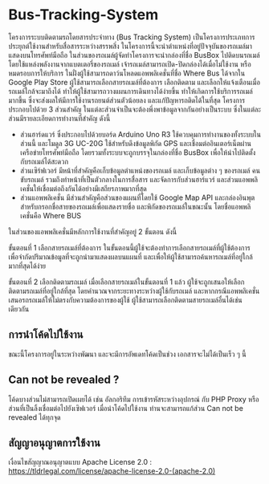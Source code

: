 # Bus-Tracking-System
โครงการระบบติดตามรถโดยสารประจำทาง (Bus Tracking System) เป็นโครงการประเภทการประยุกต์ใช้งานสำหรับสื่อสารระหว่างสรรพสิ่ง ในโครงการนี้จะนำตำแหน่งที่อยู่ปัจจุบันของรถเมล์มาแสดงบนโทรศัพท์มือถือ ในส่วนของรถเมล์ผู้จัดทำโครงการจะนำกล่องที่ชื่อ BusBox ไปติดบนรถเมล์ โดยใช้แหล่งพลังงานจากแบตเตอรี่ของรถเมล์ เจ้ารถเมล์สามารถเปิด-ปิดกล่องได้เมื่อไม่ใช้งาน หรือหมดรอบการให้บริการ ในฝั่งผู้ใช้สามารถดาว์นโหลดแอพพลิเคชั่นที่ชื่อ Where Bus ได้จากใน Google Play Store ผู้ใช้สามารถเลือกสายรถเมล์ที่ต้องการ เลือกติดตาม และเลือกให้แจ้งเตือนเมื่อรถเมล์ใกล้จะมาถึงได้ ทำให้ผู้ใช้สามารถวางแผนการเดินทางได้ง่ายขึ้น ทำให้เกิดการใช้บริการรถเมล์มากขึ้น ซึ่งจะส่งผลให้มีการใช้งานรถยนต์ส่วนตัวน้อยลง และแก้ปัญหารถติดได้ในที่สุด
โครงการประกอบไปด้วย 3 ส่วนสำคัญ ในแต่ละส่วนจำเป็นจะต้องพึ่งพาข้อมูลจากกันอย่างเป็นระบบ ซึ่งในแต่ละส่วนมีรายละเอียดการทำงานที่สำคัญ ดังนี้

 * ส่วนฮาร์ดแวร์ ซึ่งประกอบไปด้วยบอร์ด Arduino Uno R3 ใช้ควบคุมการทำงานของทั้งระบบในส่วนนี้ และโมดูล 3G UC-20G ใช้สำหรับดึงข้อมูลพิกัด GPS และเชื่อมต่ออินเตอร์เน็ตผ่านเครือข่ายโทรศัพท์มือถือ โดยรวมทั้งระบบจะถูกบรรจุในกล่องที่ชื่อ BusBox เพื่อให้นำไปติดตั้งกับรถเมล์ได้สะดวก
 * ส่วนเซิร์ฟเวอร์ มีหน้าที่สำคัญคือเก็บข้อมูลตำแหน่งของรถเมล์ และเก็บข้อมูลต่าง ๆ ของรถเมล์ คนขับรถเมล์ รวมถึงทำหน้าที่เป็นตัวกลางในการสื่อสาร และจัดการกับส่วนฮาร์แวร์ และส่วนแอพพลิเคชั่นให้เชื่อมต่อถึงกันได้อย่างมีเสถียรภาพมากที่สุด
 * ส่วนแอพพลิเคชั่น มีส่วนสำคัญคือส่วนของแผนที่โดยใช้ Google Map API และกล่องอินพุตสำหรับกรอกชื่อสายของรถเมล์เพื่อแสดงรายชื่อ และพิกัดของรถเมล์ในขณะนั้น โดยชื่อแอพพลิเคชั่นคือ Where BUS

ในส่วนของแอพพลิเคชั่นมีหลักการใช้งานที่สำคัญอยู่ 2 ขั้นตอน ดังนี้

ขั้นตอนที่ 1 เลือกสายรถเมล์ที่ต้องการ ในขั้นตอนนี้ผู้ใช้จะต้องทำการเลือกสายรถเมล์ที่ผู้ใช้ต้องการ เพื่อจำกัดปริมาณข้อมูลที่จะถูกนำมาแสดงผลบนแผนที่ และเพื่อให้ผู้ใช้สามารถค้นหารถเมล์ที่อยู่ใกล้มากที่สุดได้ง่าย

ขั้นตอนที่ 2 เลือกติดตามรถเมล์ เมื่อเลือกสายรถเมล์ในขั้นตอนที่ 1 แล้ว ผู้ใช้จะถูกเสนอให้เลือกติดตามรถเมล์ที่อยู่ใกล้ที่สุด โดยคำนวณจากระยะทางระหว่างผู้ใช้กับรถเมล์ และหากกรณีแอพพลิเคชั่นเสนอรถรถเมล์ให้ไม่ตรงกับความต้องการของผู้ใช้ ผู้ใช้สามารถเลือกติดตามสายรถเมล์อื่นได้เช่นเดียวกัน

## การนำโค้ดไปใช้งาน

ขณะนี้โครงการอยู่ในระหว่างพัฒนา และจะมีการอัพเดทโค้ดเป็นช่วง เอกสารจะไม่ได้เป็นเร็ว ๆ นี้

## Can not be revealed ?

โค้ดบางส่วนไม่สามารถเปิดเผยได้ เช่น อัลกอริทึม การเข้ารหัสระหว่างอุปกรณ์ กับ PHP Proxy หรือส่วนที่เป็นลิ้งเชื่อมต่อไปยังเซิฟเวอร์ เมื่อนำโค้ดไปใช้งาน ท่านจะสามารถแก้ส่วน Can not be revealed ได้ทุกจุด

## สัญญาอนุญาตการใช้งาน

เงื่อนไขสัญญาณอนุญาตแบบ Apache License 2.0 : https://tldrlegal.com/license/apache-license-2.0-(apache-2.0)
